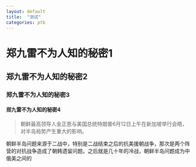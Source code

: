 ```yaml
---
layout: default
title:  "测试"
categories: ptb
---
```

# 郑九雷不为人知的秘密1

## 郑九雷不为人知的秘密2

### 郑九雷不为人知的秘密3

#### 郑九雷不为人知的秘密4

> 朝鲜最高领导人金正恩与美国总统特朗普6月12日上午在新加坡举行会晤，对半岛局势产生重大的影响。


朝鲜半岛问题来源于二战中，特别是二战结束之后的抗美援朝战争，那次是两个阵营的对抗战争造成了朝韩遗留问题。之后就是几十年的冷战，朝鲜半岛问题成为中俄美之间的
